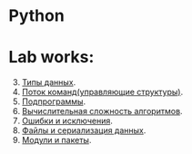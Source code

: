 # Python


# Lab works:

3. [Типы данных](https://github.com/ravetearss/-_-/blob/main/Lab_3.ipynb).
4. [Поток команд(управляющие структуры)]().
5. [Подпрограммы]().
6. [Вычислительная сложность алгоритмов]().
7. [Ошибки и исключения]().
8. [Файлы и сериализация данных]().
9. [Модули и пакеты]().
